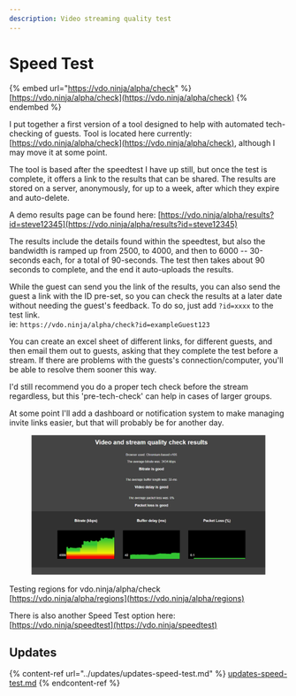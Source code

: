 ```yaml
---
description: Video streaming quality test
---
```


# Speed Test

{% embed url="https://vdo.ninja/alpha/check" %}
[https://vdo.ninja/alpha/check](https://vdo.ninja/alpha/check)
{% endembed %}

I put together a first version of a tool designed to help with automated tech-checking of guests. Tool is located here currently: [https://vdo.ninja/alpha/check](https://vdo.ninja/alpha/check), although I may move it at some point.

The tool is based after the speedtest I have up still, but once the test is complete, it offers a link to the results that can be shared. The results are stored on a server, anonymously, for up to a week, after which they expire and auto-delete.

A demo results page can be found here: [https://vdo.ninja/alpha/results?id=steve12345](https://vdo.ninja/alpha/results?id=steve12345)

The results include the details found within the speedtest, but also the bandwidth is ramped up from 2500, to 4000, and then to 6000 -- 30-seconds each, for a total of 90-seconds. The test then takes about 90 seconds to complete, and the end it auto-uploads the results.

While the guest can send you the link of the results, you can also send the guest a link with the ID pre-set, so you can check the results at a later date without needing the guest's feedback. To do so, just add `?id=xxxx` to the test link.\
ie: `https://vdo.ninja/alpha/check?id=exampleGuest123`

You can create an excel sheet of different links, for different guests, and then email them out to guests, asking that they complete the test before a stream. If there are problems with the guests's connection/computer, you'll be able to resolve them sooner this way.

I'd still recommend you do a proper tech check before the stream regardless, but this 'pre-tech-check' can help in cases of larger groups.

At some point I'll add a dashboard or notification system to make managing invite links easier, but that will probably be for another day.

<figure><img src="../.gitbook/assets/image (1) (1).png" alt=""><figcaption></figcaption></figure>

Testing regions for vdo.ninja/alpha/check\
[https://vdo.ninja/alpha/regions](https://vdo.ninja/alpha/regions)

There is also another Speed Test option here:\
[https://vdo.ninja/speedtest](https://vdo.ninja/speedtest)

## Updates

{% content-ref url="../updates/updates-speed-test.md" %}
[updates-speed-test.md](../updates/updates-speed-test.md)
{% endcontent-ref %}
